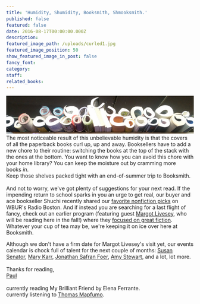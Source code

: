 ```yaml
---
title: 'Humidity, Shumidity, Booksmith, Shmooksmith.'
published: false
featured: false
date: 2016-08-17T00:00:00.000Z
description:
featured_image_path: /uploads/curled1.jpg
featured_image_position: 50
show_featured_image_in_post: false
fancy_font:
category:
staff:
related_books:
---
```



![](/uploads/versions/curled1---x----967-194x---.jpg)The most noticeable result of this unbelievable humidity is that the covers of all the paperback books curl up, up and away. Booksellers have to add a new chore to their routine: switching the books at the top of the stack with the ones at the bottom. You want to know how you can avoid this chore with your home library? You can keep the moisture out by cramming more books&nbsp;*in*.&nbsp;
<br>Keep those shelves packed tight with an end-of-summer trip to Booksmith.&nbsp;
<br>
<br>And not to worry, we've got plenty of suggestions for your next read. If the impending return to school sparks in you an urge to get real, our buyer and ace bookseller Shuchi recently shared our [favorite nonfiction picks](http://www.wbur.org/radioboston/2016/08/12/summer-non-fiction)&nbsp;on WBUR's Radio Boston. And if instead you are searching for a last flight of fancy, check out an earlier program (featuring guest&nbsp;[Margot Livesey](http://www.brooklinebooksmith-shop.com/search/site/margot%2520livesey), who will be reading here in the fall!) where they&nbsp;[focused on great fiction](http://www.wbur.org/radioboston/2016/07/29/summer-reading-fiction). Whatever your cup of tea may be, we're keeping it on ice over here at Booksmith.

Although we don't have a firm date for Margot Livesey's visit yet, our events calendar is chock full of talent for the next couple of months:&nbsp;[Susan Senator](http://www.brooklinebooksmith.com/events/2016-09/autism-adulthood---strategies-and-insights-for-a-fulfilling-life/),&nbsp;[Mary Karr](http://www.brooklinebooksmith.com/events/2016-09/mary-karr---the-art-of-memoir/),&nbsp;[Jonathan Safran Foer](https://www.eventbrite.com/e/jonathan-safran-foer-on-98-presented-by-brookline-booksmith-and-the-jewish-arts-collaborative-tickets-26568940416),&nbsp;[Amy Stewart](http://www.brooklinebooksmith.com/events/2016-09/amy-stewart---lady-cop-makes-trouble-a-kopp-sisters-novel/), and a lot, lot more. &nbsp;
<br>
<br>Thanks for reading,
<br>[Paul](http://www.ptpainter.com/)
<br>
<br>currently reading My Brilliant Friend by Elena Ferrante.
<br>currently listening to [Thomas Mapfumo](https://www.youtube.com/watch?v=byRjrimut-0).